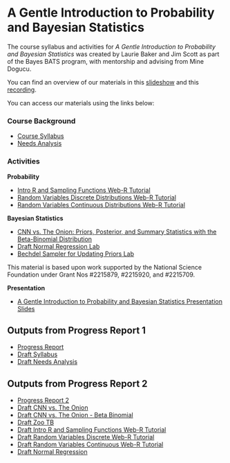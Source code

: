 # A Gentle Introduction to Probability and Bayesian Statistics


The course syllabus and activities for *A Gentle Introduction to Probability and Bayesian Statistics* was created by Laurie Baker and Jim Scott as part of the Bayes BATS program, with mentorship and advising from Mine Dogucu.

You can find an overview of our materials in this [slideshow](https://docs.google.com/presentation/d/1ALwRv7Xje3z_SRBKh88_HNX_5W-tFBLGB0zKVbGRNbM/edit?usp=sharing) and this [recording](presentation/bayes-bats.mp4).

You can access our materials using the links below:

### Course Background

-   [Course Syllabus](course-materials/syllabus_policies/syllabus.html)
-   [Needs Analysis](course-materials/syllabus_policies/needs_analysis.html)


### Activities

**Probability**

- [Intro R and Sampling Functions Web-R Tutorial](course-materials/labs/intro_probability_webr_labs/lab-intro-r-and-sampling-functions.html)
- [Random Variables Discrete Distributions Web-R Tutorial](course-materials/labs/intro_probability_webr_labs/random_variables_binomial_poisson.html)
- [Random Variables Continuous Distributions Web-R Tutorial](course-materials/labs/intro_probability_webr_labs/normal_continuous.html)

**Bayesian Statistics**

- [CNN vs. The Onion: Priors, Posterior, and Summary Statistics with the Beta-Binomial Distribution](course-materials/labs/beta_binomial_cnn_vs_onion/cnn_vs_onion_beta_binomial.html)
- [Draft Normal Regression Lab](course-materials/labs/ecuador_villages/Ecuador_villages.html)
- [Bechdel Sampler for Updating Priors Lab](course-materials/labs/intro_probability_webr_labs/bechdel_generator.html)

This material is based upon work supported by the National Science Foundation under Grant Nos #2215879, #2215920, and #2215709.

**Presentation**

- [A Gentle Introduction to Probability and Bayesian Statistics Presentation Slides](https://docs.google.com/presentation/d/1ALwRv7Xje3z_SRBKh88_HNX_5W-tFBLGB0zKVbGRNbM/edit?usp=sharing)

## Outputs from Progress Report 1

-   [Progress Report](progress-reports/pr1.html)
-   [Draft Syllabus](course-materials/syllabus_policies/syllabus.html)
-   [Draft Needs Analysis](course-materials/syllabus_policies/needs_analysis.html)

## Outputs from Progress Report 2

- [Progress Report 2](progress-reports/pr2.html)
- [Draft CNN vs. The Onion](course-materials/labs/beta_binomial_cnn_vs_onion/cnn_vs_onion.html)
- [Draft CNN vs. The Onion - Beta Binomial](course-materials/labs/beta_binomial_cnn_vs_onion/cnn_vs_onion_beta_binomial.html)
- [Draft Zoo TB](course-materials/labs/zoo_outbreak/ZooOutbreak.html)
- [Draft Intro R and Sampling Functions Web-R Tutorial](course-materials/labs/intro_probability_webr_labs/lab-intro-r-and-sampling-functions.html)
- [Draft Random Variables Discrete Web-R Tutorial](course-materials/labs/intro_probability_webr_labs/random_variables_binomial_poisson.html)
- [Draft Random Variables Continuous Web-R Tutorial](course-materials/labs/intro_probability_webr_labs/normal_continuous.html)
- [Draft Normal Regression](course-materials/labs/ecuador_villages/Ecuador_villages.html)

